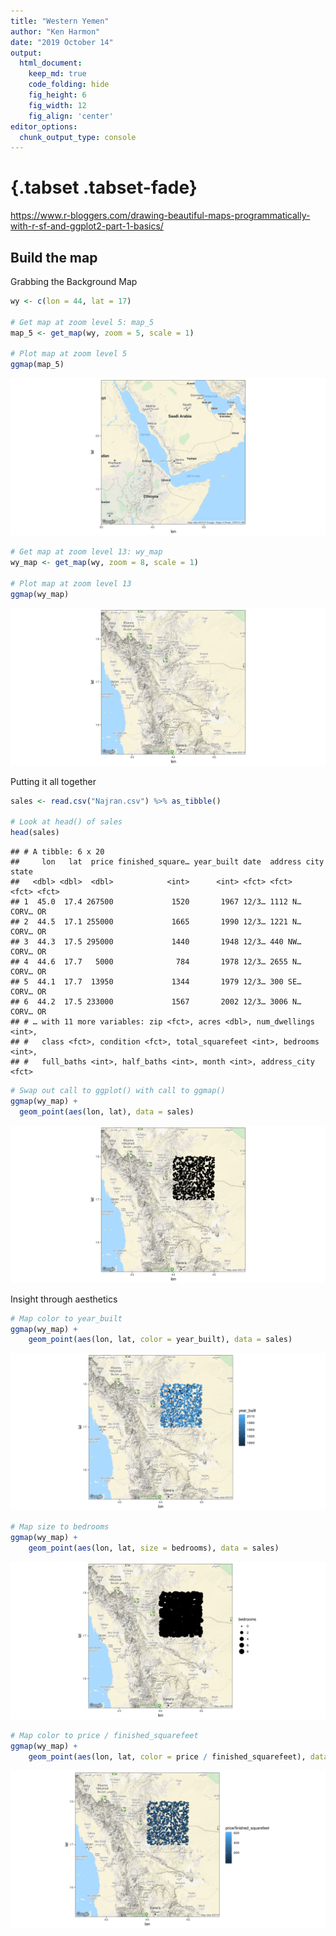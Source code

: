 ```yaml
---
title: "Western Yemen"
author: "Ken Harmon"
date: "2019 October 14"
output:
  html_document:  
    keep_md: true
    code_folding: hide
    fig_height: 6
    fig_width: 12
    fig_align: 'center'
editor_options: 
  chunk_output_type: console
---
```


# {.tabset .tabset-fade}







https://www.r-bloggers.com/drawing-beautiful-maps-programmatically-with-r-sf-and-ggplot2-part-1-basics/

## Build the map

Grabbing the Background Map


```r
wy <- c(lon = 44, lat = 17)

# Get map at zoom level 5: map_5
map_5 <- get_map(wy, zoom = 5, scale = 1)

# Plot map at zoom level 5
ggmap(map_5)
```

![](WestYemen_files/figure-html/gbm-1.png)<!-- -->

```r
# Get map at zoom level 13: wy_map
wy_map <- get_map(wy, zoom = 8, scale = 1)

# Plot map at zoom level 13
ggmap(wy_map)
```

![](WestYemen_files/figure-html/gbm-2.png)<!-- -->

Putting it all together


```r
sales <- read.csv("Najran.csv") %>% as_tibble()

# Look at head() of sales
head(sales)
```

```
## # A tibble: 6 x 20
##     lon   lat  price finished_square… year_built date  address city  state
##   <dbl> <dbl>  <dbl>            <int>      <int> <fct> <fct>   <fct> <fct>
## 1  45.0  17.4 267500             1520       1967 12/3… 1112 N… CORV… OR   
## 2  44.5  17.1 255000             1665       1990 12/3… 1221 N… CORV… OR   
## 3  44.3  17.5 295000             1440       1948 12/3… 440 NW… CORV… OR   
## 4  44.6  17.7   5000              784       1978 12/3… 2655 N… CORV… OR   
## 5  44.1  17.7  13950             1344       1979 12/3… 300 SE… CORV… OR   
## 6  44.2  17.5 233000             1567       2002 12/3… 3006 N… CORV… OR   
## # … with 11 more variables: zip <fct>, acres <dbl>, num_dwellings <int>,
## #   class <fct>, condition <fct>, total_squarefeet <int>, bedrooms <int>,
## #   full_baths <int>, half_baths <int>, month <int>, address_city <fct>
```

```r
# Swap out call to ggplot() with call to ggmap()
ggmap(wy_map) +
  geom_point(aes(lon, lat), data = sales)
```

![](WestYemen_files/figure-html/piat-1.png)<!-- -->

Insight through aesthetics


```r
# Map color to year_built
ggmap(wy_map) +
    geom_point(aes(lon, lat, color = year_built), data = sales)
```

![](WestYemen_files/figure-html/itta-1.png)<!-- -->

```r
# Map size to bedrooms
ggmap(wy_map) +
    geom_point(aes(lon, lat, size = bedrooms), data = sales)
```

![](WestYemen_files/figure-html/itta-2.png)<!-- -->

```r
# Map color to price / finished_squarefeet
ggmap(wy_map) +
    geom_point(aes(lon, lat, color = price / finished_squarefeet), data = sales)
```

![](WestYemen_files/figure-html/itta-3.png)<!-- -->



